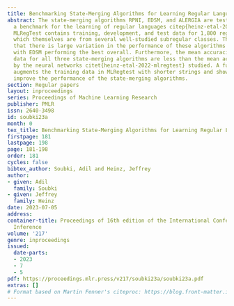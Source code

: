 ```yaml
---
title: Benchmarking State-Merging Algorithms for Learning Regular Languages
abstract: The state-merging algorithms RPNI, EDSM, and ALERGIA are tested on MLRegTest,
  a benchmark for the learning of regular languages citep{heinz-etal-2022-mlregtest}.
  MLRegTest contains training, development, and test data for 1,800 regular languages,
  which themselves are from several well-studied subregular classes. The results show
  that there is large variation in the performance of these algorithms on the benchmark
  with EDSM performing the best overall. Furthermore, the mean accuracies on the test
  data for all three state-merging algorithms are less than the mean accuracies obtained
  by the neural networks citet{heinz-etal-2022-mlregtest} studied. A further experiment
  augments the training data in MLRegtest with shorter strings and shows they dramatically
  improve the performance of the state-merging algorithms.
section: Regular papers
layout: inproceedings
series: Proceedings of Machine Learning Research
publisher: PMLR
issn: 2640-3498
id: soubki23a
month: 0
tex_title: Benchmarking State-Merging Algorithms for Learning Regular Languages
firstpage: 181
lastpage: 198
page: 181-198
order: 181
cycles: false
bibtex_author: Soubki, Adil and Heinz, Jeffrey
author:
- given: Adil
  family: Soubki
- given: Jeffrey
  family: Heinz
date: 2023-07-05
address:
container-title: Proceedings of 16th edition of the International Conference on Grammatical
  Inference
volume: '217'
genre: inproceedings
issued:
  date-parts:
  - 2023
  - 7
  - 5
pdf: https://proceedings.mlr.press/v217/soubki23a/soubki23a.pdf
extras: []
# Format based on Martin Fenner's citeproc: https://blog.front-matter.io/posts/citeproc-yaml-for-bibliographies/
---
```

